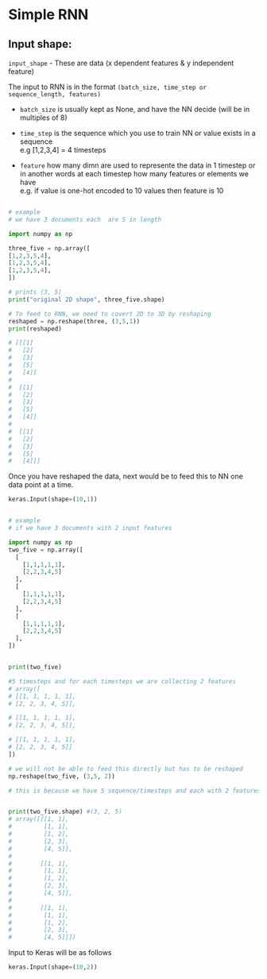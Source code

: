 # Simple RNN


## Input shape:

`input_shape` - These are data (x dependent features & y independent feature)

The input to RNN is in the format 
`(batch_size, time_step or sequence_length, features)`

* `batch_size` is usually kept as None, and have the NN decide (will be in multiples of 8)

* `time_step` is the sequence which you use to train NN or value exists in a sequence  
    e.g [1,2,3,4] = 4 timesteps  

* `feature` how many dimn are used to represente the data in 1 timestep or in another words at each timestep how many features or elements we have  
    e.g. if value is one-hot encoded to 10 values then feature is 10
    
    

```python

# example 
# we have 3 documents each  are 5 in length

import numpy as np

three_five = np.array([
[1,2,3,5,4],
[1,2,3,5,4],
[1,2,3,5,4],
])

# prints (3, 5)
print("original 2D shape", three_five.shape)

# To feed to RNN, we need to covert 2D to 3D by reshaping
reshaped = np.reshape(three, (3,5,1))
print(reshaped)

# [[[1]
#   [2]
#   [3]
#   [5]
#   [4]]
#
#  [[1]
#   [2]
#   [3]
#   [5]
#   [4]]
#
#  [[1]
#   [2]
#   [3]
#   [5]
#   [4]]]

```

Once you have reshaped the data, next would be to feed this to NN one data point at a time.

```python
keras.Input(shape=(10,1))
```


```python

# example 
# if we have 3 documents with 2 input features

import numpy as np
two_five = np.array([
  [
    [1,1,1,1,1],
    [2,2,3,4,5]
  ],
  [
    [1,1,1,1,1],
    [2,2,3,4,5]
  ],
  [
    [1,1,1,1,1],
    [2,2,3,4,5]
  ],  
])


print(two_five)

#5 timesteps and for each timesteps we are collecting 2 features
# array([
# [[1, 1, 1, 1, 1],
# [2, 2, 3, 4, 5]],

# [[1, 1, 1, 1, 1],
# [2, 2, 3, 4, 5]],

# [[1, 1, 1, 1, 1],
# [2, 2, 3, 4, 5]]
])

# we will not be able to feed this directly but has to be reshaped
np.reshape(two_five, (3,5, 2))

# this is because we have 5 sequence/timesteps and each with 2 features


print(two_five.shape) #(3, 2, 5)
# array([[[1, 1],
#         [1, 1],
#         [1, 2],
#         [2, 3],
#         [4, 5]],
#
#        [[1, 1],
#         [1, 1],
#         [1, 2],
#         [2, 3],
#         [4, 5]],
#
#        [[1, 1],
#         [1, 1],
#         [1, 2],
#         [2, 3],
#         [4, 5]]])

```

Input to Keras will be as follows

```python
keras.Input(shape=(10,2))
```





